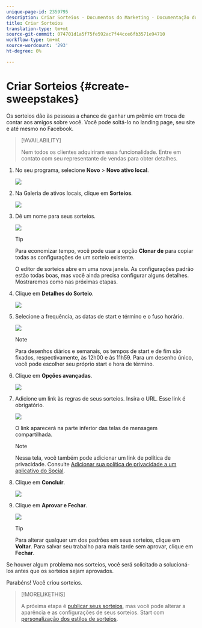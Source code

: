 ```yaml
---
unique-page-id: 2359795
description: Criar Sorteios - Documentos do Marketing - Documentação do produto
title: Criar Sorteios
translation-type: tm+mt
source-git-commit: 074701d1a5f75fe592ac7f44cce6fb3571e94710
workflow-type: tm+mt
source-wordcount: '293'
ht-degree: 0%

---
```



# Criar Sorteios {#create-sweepstakes}

Os sorteios dão às pessoas a chance de ganhar um prêmio em troca de contar aos amigos sobre você. Você pode soltá-lo no landing page, seu site e até mesmo no Facebook.

>[!AVAILABILITY]
>
>Nem todos os clientes adquiriram essa funcionalidade. Entre em contato com seu representante de vendas para obter detalhes.

1. No seu programa, selecione **Novo** > **Novo ativo local**.

   ![](assets/image2014-9-25-17-3a29-3a20.png)

1. Na Galeria de ativos locais, clique em **Sorteios**.

   ![](assets/image2014-9-25-17-3a29-3a31.png)

1. Dê um nome para seus sorteios.

   ![](assets/image2014-9-25-17-3a29-3a50.png)

   >[!TIP]
   >
   >Para economizar tempo, você pode usar a opção **Clonar de** para copiar todas as configurações de um sorteio existente.

   O editor de sorteios abre em uma nova janela. As configurações padrão estão todas boas, mas você ainda precisa configurar alguns detalhes. Mostraremos como nas próximas etapas.

1. Clique em **Detalhes do Sorteio**.

   ![](assets/image2014-9-25-17-3a32-3a37.png)

1. Selecione a frequência, as datas de start e término e o fuso horário.

   ![](assets/image2014-9-25-17-3a32-3a43.png)

   >[!NOTE]
   >
   >Para desenhos diários e semanais, os tempos de start e de fim são fixados, respectivamente, às 12h00 e às 11h59. Para um desenho único, você pode escolher seu próprio start e hora de término.

1. Clique em **Opções avançadas**.

   ![](assets/image2014-9-25-17-3a33-3a19.png)

1. Adicione um link às regras de seus sorteios. Insira o URL. Esse link é obrigatório.

   ![](assets/image2014-9-25-17-3a33-3a30.png)

   O link aparecerá na parte inferior das telas de mensagem compartilhada.

   >[!NOTE]
   >
   >Nessa tela, você também pode adicionar um link de política de privacidade. Consulte [Adicionar sua política de privacidade a um aplicativo do Social](/help/marketo/product-docs/demand-generation/social/social-functions/add-your-privacy-policy-to-a-social-app.md).

1. Clique em **Concluir**.

   ![](assets/image2014-9-25-17-3a34-3a2.png)

1. Clique em **Aprovar e Fechar**.

   ![](assets/image2014-9-25-17-3a34-3a15.png)

   >[!TIP]
   >
   >Para alterar qualquer um dos padrões em seus sorteios, clique em **Voltar**. Para salvar seu trabalho para mais tarde sem aprovar, clique em **Fechar**.

Se houver algum problema nos sorteios, você será solicitado a solucioná-los antes que os sorteios sejam aprovados.

Parabéns! Você criou sorteios.

>[!MORELIKETHIS]
>
>A próxima etapa é [publicar seus sorteios](/help/marketo/product-docs/demand-generation/social/sweepstakes/publish-a-sweepstakes.md), mas você pode alterar a aparência e as configurações de seus sorteios. Start com [personalização dos estilos de sorteios](/help/marketo/product-docs/demand-generation/social/sweepstakes/customize-sweepstakes-styles.md).
